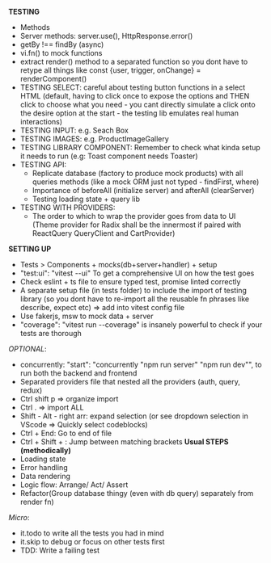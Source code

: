 **TESTING**
- Methods
- Server methods: server.use(), HttpResponse.error()
- getBy !== findBy (async)
- vi.fn() to mock functions
- extract render() method to a separated function so you dont have to retype all things like const {user, trigger, onChange} = renderComponent()
- TESTING SELECT: careful about testing button functions in a select HTML (default, having to click once to expose the options and THEN click to choose what you need - you cant directly simulate a click onto the desire option at the start - the testing lib emulates real human interactions)
- TESTING INPUT: e.g. Seach Box
- TESTING IMAGES: e.g. ProductImageGallery
- TESTING LIBRARY COMPONENT: Remember to check what kinda setup it needs to run (e.g: Toast component needs Toaster)
- TESTING API:
  + Replicate database (factory to produce mock products) with all queries methods (like a mock ORM just not typed - findFirst, where)
  + Importance of beforeAll (initialize server) and afterAll (clearServer)
  + Testing loading state + query lib
- TESTING WITH PROVIDERS: 
  + The order to which to wrap the provider goes from data to UI (Theme provider for Radix shall be the innermost if paired with ReactQuery QueryClient and CartProvider)
  
**SETTING UP**

- Tests > Components + mocks(db+server+handler) + setup
- "test:ui": "vitest --ui" To get a comprehensive UI on how the test goes
- Check eslint + ts file to ensure typed test, promise linted correctly 
- A separate setup file (in tests folder) to include the import of testing library (so you dont have to re-import all the reusable fn phrases like describe, expect etc) => add into vitest config file
- Use fakerjs, msw to mock data + server
- "coverage": "vitest run --coverage" is insanely powerful to check if your tests are thorough

_OPTIONAL_:
- concurrently: "start": "concurrently \"npm run server\" \"npm run dev\"", to run both the backend and frontend
- Separated providers file that nested all the providers (auth, query, redux)
- Ctrl shift p => organize import
- Ctrl . => import ALL
- Shift - Alt - right arr: expand selection (or see dropdown selection in VScode => Quickly select codeblocks)
- Ctrl + End: Go to end of file
- Ctrl + Shift + \: Jump between matching brackets
**Usual STEPS (methodically)**
- Loading state
- Error handling
- Data rendering 
- Logic flow: Arrange/ Act/ Assert
- Refactor(Group database thingy (even with db query) separately from render fn)


_Micro_:
- it.todo to write all the tests you had in mind
- it.skip to debug or focus on other tests first
- TDD: Write a failing test